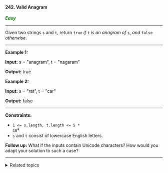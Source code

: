 #### 242. Valid Anagram

<span style="color:green">***Easy***</span>
___

Given two strings `s` and `t`, return `true` _if_ `t` _is an anagram of_ `s`_, and_ `false` _otherwise_.
___

**Example 1:**

**Input:** s = "anagram", t = "nagaram"

**Output:** true 

**Example 2:**

**Input:** s = "rat", t = "car"

**Output:** false 
___

**Constraints:**

*   <code>1 <= s.length, t.length <= 5 * 10<sup>4</sup></code>
*   `s` and `t` consist of lowercase English letters.

**Follow up:** What if the inputs contain Unicode characters? How would you adapt your solution to such a case?
___

<details><summary>Related topics</summary>

[#Array](https://leetcode.com/tag/array/)
[#Hash Table](https://leetcode.com/tag/hash-table/)
[#String](https://leetcode.com/tag/string/)
[#Sliding Window](https://leetcode.com/tag/sliding-window/)

</details>